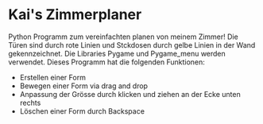 # Kai's Zimmerplaner
Python Programm zum vereinfachten planen von meinem Zimmer! Die Türen sind durch rote Linien und Stckdosen durch gelbe Linien in der Wand gekennzeichnet. Die Libraries Pygame und Pygame_menu werden verwendet.
Dieses Programm hat die folgenden Funktionen:
- Erstellen einer Form
- Bewegen einer Form via drag and drop
- Anpassung der Grösse durch klicken und ziehen an der Ecke unten rechts
- Löschen einer Form durch Backspace
